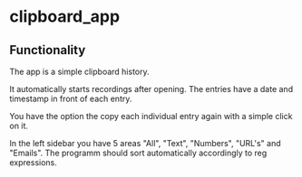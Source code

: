 # clipboard_app

## Functionality

The app is a simple clipboard history.

It automatically starts recordings after opening.
The entries have a date and timestamp in front of each entry.

You have the option the copy each individual entry again with a simple click on it.

In the left sidebar you have 5 areas "All", "Text", "Numbers", "URL's" and "Emails".
The programm should sort automatically accordingly to reg expressions.
